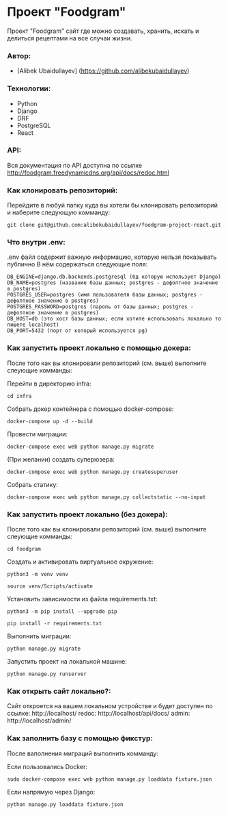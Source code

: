 # Проект "Foodgram"
Проект "Foodgram" сайт где можно создавать, хранить, искать и делиться рецептами на все случаи жизни.

### Автор:
- [Alibek Ubaidullayev] (https://github.com/alibekubaidullayev)

### Технологии:
- Python
- Django
- DRF
- PostgreSQL
- React

### API:

Вся документация по API доступна по ссылке http://foodgram.freedynamicdns.org/api/docs/redoc.html


### Как клонировать репозиторий:

Перейдите в любуй папку куда вы хотели бы клонировать репозиторий и наберите следующую комманду:

```
git clone git@github.com:alibekubaidullayev/foodgram-project-react.git
```



### Что внутри .env:

.env файл содержит важную информацию, которую нельзя показывать публично
В нём содержаться следующие поля:
```
DB_ENGINE=django.db.backends.postgresql (бд которую использует Django)
DB_NAME=postgres (название базы данных; postgres - дефолтное значение в postgres)
POSTGRES_USER=postgres (имя пользователя базы данных; postgres - дефолтное значение в postgres)
POSTGRES_PASSWORD=postgres (пароль от базы данных; postgres - дефолтное значение в postgres)
DB_HOST=db (это хост базы данных; если хотите использовать локально то пишете localhost) 
DB_PORT=5432 (порт от который используется pg) 
```


### Как запустить проект локально с помощью докера:

После того как вы клонировали репозиторий (см. выше) выполните слеующие комманды:

Перейти в директорию infra:

```
cd infra
```

Собрать докер контейнера с помощью docker-compose:
```
docker-compose up -d --build
```

Провести миграции:
```
docker-compose exec web python manage.py migrate
```

(При желании) создать суперюзера:
```
docker-compose exec web python manage.py createsuperuser
```

Собрать статику:
```
docker-compose exec web python manage.py collectstatic --no-input 
```


### Как запустить проект локально (без докера):

После того как вы клонировали репозиторий (см. выше) выполните слеующие комманды:

```
cd foodgram
```

Cоздать и активировать виртуальное окружение:

```
python3 -m venv venv
```

```
source venv/Scripts/activate
```

Установить зависимости из файла requirements.txt:

```
python3 -m pip install --upgrade pip
```

```
pip install -r requirements.txt
```
Выполнить миграции:
```
python manage.py migrate
```
Запустить проект на локальной машине:
```
python manage.py runserver
```


### Как открыть сайт локально?:

Сайт откроется на вашем локальном устройстве и будет доступен по ссылке: http://localhost/
redoc: http://localhost/api/docs/
admin: http://localhost/admin/


### Как заполнить базу с помощью фикстур:
После ваполнения миграций выполнить комманду:

Если пользовались Docker:
```
sudo docker-compose exec web python manage.py loaddata fixture.json
```

Если напрямую через Django:
```
python manage.py loaddata fixture.json
```

